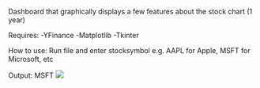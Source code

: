 Dashboard that graphically displays a few features about the stock chart (1 year)

Requires:
-YFinance
-Matplotlib
-Tkinter

How to use:
Run file and enter stocksymbol e.g. AAPL for Apple, MSFT for Microsoft, etc

Output:
MSFT
<img src="https://i.imgur.com/O2cex4b.png">
